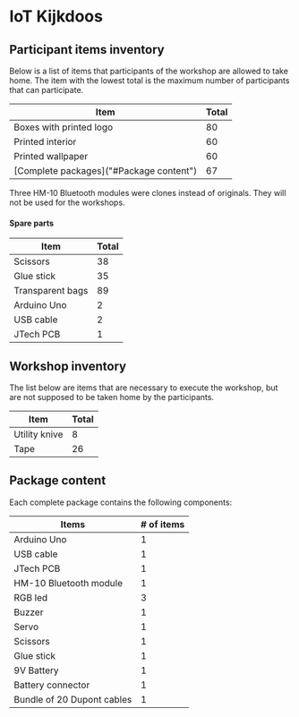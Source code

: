 # IoT Kijkdoos
## Participant items inventory
Below is a list of items that participants of the workshop are allowed to take home. The item with the lowest total is the maximum number of participants that can participate.

|Item                                   |Total|
|---------------------------------------|-----|
|Boxes with printed logo                |80   |
|Printed interior                       |60   |
|Printed wallpaper                      |60   |
|[Complete packages]("#Package content")|67   |

Three HM-10 Bluetooth modules were clones instead of originals. They will not be used for the workshops.

#### Spare parts
|Item             |Total|
|-----------------|-----|
|Scissors         |38   |
|Glue stick       |35   |
|Transparent bags |89   |
|Arduino Uno      |2    |
|USB cable        |2    |
|JTech PCB        |1    |

## Workshop inventory
The list below are items that are necessary to execute the workshop, but are not supposed to be taken home by the participants.

|Item           |Total|
|---------------|-----|
|Utility knive  |8    |
|Tape           |26   |

## Package content
Each complete package contains the following components:

|Items                      |# of items |
|---------------------------|-----------|
|Arduino Uno                |1          |
|USB cable                  |1          |
|JTech PCB                  |1          |
|HM-10 Bluetooth module     |1          |
|RGB led                    |3          |
|Buzzer                     |1          |
|Servo                      |1          |
|Scissors                   |1          |
|Glue stick                 |1          |
|9V Battery                 |1          |
|Battery connector          |1          |
|Bundle of 20 Dupont cables |1          |
